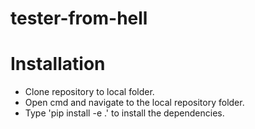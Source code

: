 # tester-from-hell

# Installation
* Clone repository to local folder.
* Open cmd and navigate to the local repository folder.
* Type 'pip install -e .' to install the dependencies.
